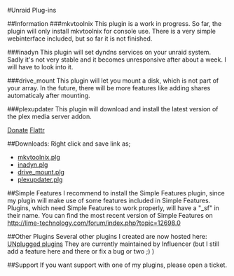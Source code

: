 #Unraid Plug-ins

##Information
###mkvtoolnix
This plugin is a work in progress. So far, the plugin will only install mkvtoolnix for console use. There is a very simple webinterface included, but so far it is not finished.

###inadyn
This plugin will set dyndns services on your unraid system. Sadly it's not very stable and it becomes unresponsive after about a week. I will have to look into it.

###drive_mount
This plugin will let you mount a disk, which is not part of your array. In the future, there will be more features like adding shares automaticaly after mounting.

###plexupdater
This plugin will download and install the latest version of the plex media server addon.


[Donate](https://www.paypal.com/cgi-bin/webscr?cmd=_s-xclick&hosted_button_id=4E5CMSHK5PRZY)
[Flattr](https://flattr.com/submit/auto?url=https%3A%2F%2Fgithub.com/Benni-chan/unraid_plugins%2F&amp;user_id=Benni-chan)

##Downloads:
Right click and save link as;

-  [mkvtoolnix.plg](https://raw.github.com/Benni-chan/unraid_plugins/master/mkvtoolnix.plg)
-  [inadyn.plg](https://raw.github.com/Benni-chan/unraid_plugins/master/inadyn.plg)
-  [drive_mount.plg](https://raw.github.com/Benni-chan/unraid_plugins/master/drive_mount.plg)
-  [plexupdater.plg](https://raw.github.com/Benni-chan/unraid_plugins/master/plexupdater.plg)

##Simple Features
I recommend to install the Simple Features plugin, since my plugin will make use of some features included in Simple Features.
Plugins, which need Simple Features to work properly, will have a "_sf" in their name.
You can find the most recent version of Simple Features on http://lime-technology.com/forum/index.php?topic=12698.0

##Other Plugins
Several other plugins I created are now hosted here: [UNplugged plugins](https://github.com/Influencer/UNplugged)
They are currently maintained by Influencer (but I still add a feature here and there or fix a bug or two ;) )

##Support
If you want support with one of my plugins, please open a ticket.